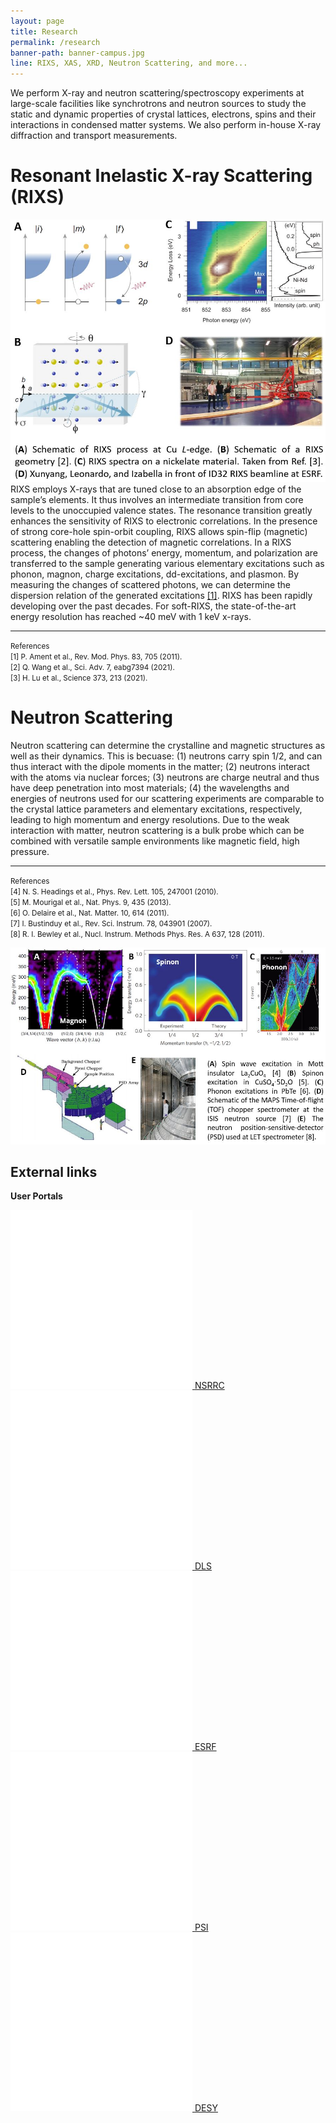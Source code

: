```yaml
---
layout: page
title: Research
permalink: /research
banner-path: banner-campus.jpg
line: RIXS, XAS, XRD, Neutron Scattering, and more... 
---
```



<div class="research-introduction">
<p>
We perform X-ray and neutron scattering/spectroscopy experiments at large-scale facilities like synchrotrons and neutron sources to study the static and dynamic properties of crystal lattices, electrons, spins and their interactions in condensed matter systems. We also perform in-house X-ray diffraction and transport measurements.
</p>
</div>

<div class="medium-divider"></div>

<div class="research-wrapper"> 
    <h1>Resonant Inelastic X-ray Scattering (RIXS)</h1>
    <div class="research-tech-container">
        <div class="research-tech-pic">
        <img src="assets/web_pictures/research_rixs.jpg">
        </div>
        <div class="research-tech-info">
        RIXS employs X-rays that are tuned close to an absorption edge of the sample’s elements. It thus involves an intermediate transition from core levels to the unoccupied valence states. The resonance transition greatly enhances the sensitivity of RIXS to electronic correlations. In the presence of strong core-hole spin-orbit coupling, RIXS allows spin-flip (magnetic) scattering enabling the detection of magnetic correlations. In a RIXS process, the changes of photons’ energy, momentum, and polarization are transferred to the sample generating various elementary excitations such as phonon, magnon, charge excitations, dd-excitations, and plasmon. By measuring the changes of scattered photons, we can determine the dispersion relation of the generated excitations <a href="https://doi.org/10.1103/RevModPhys.83.705">[1]</a>. RIXS has been rapidly developing over the past decades. For soft-RIXS, the state-of-the-art energy resolution has reached ~40 meV with 1 keV x-rays.
        <hr>
        <p><small>References<br>
        [1] P. Ament et al., Rev. Mod. Phys. 83, 705 (2011).<br>
        [2] Q. Wang et al., Sci. Adv. 7, eabg7394 (2021).<br>
        [3] H. Lu et al., Science 373, 213 (2021).
        </small></p>
        </div>
    </div>
</div>
<div class="medium-divider"></div>
<div class="research-wrapper"> 
    <h1>Neutron Scattering</h1>
    <div class="research-tech-container-reverse">
        <div class="research-tech-info">
        Neutron scattering can determine the crystalline and magnetic structures as well as their dynamics. This is becuase: (1) neutrons carry spin 1/2, and can thus interact with the dipole moments in the matter; (2) neutrons interact with the atoms via nuclear forces; (3) neutrons are charge neutral and thus have deep penetration into most materials; (4) the wavelengths and energies of neutrons used for our scattering experiments are comparable to the crystal lattice parameters and elementary excitations, respectively, leading to high momentum and energy resolutions. Due to the weak interaction with matter, neutron scattering is a bulk probe which can be combined with versatile sample environments like magnetic field, high pressure.
        <hr>
        <p><small>References<br>
        [4] N. S. Headings et al., Phys. Rev. Lett. 105, 247001 (2010).<br>
        [5] M. Mourigal et al., Nat. Phys. 9, 435 (2013).<br>
        [6] O. Delaire et al., Nat. Matter. 10, 614 (2011).<br>
        [7] I. Bustinduy et al., Rev. Sci. Instrum. 78, 043901 (2007).<br>
        [8] R. I. Bewley et al., Nucl. Instrum. Methods Phys. Res. A 637, 128 (2011).
        </small></p>
        </div>
        <div class="research-tech-pic">
            <img src="assets/web_pictures/research_ns.jpg">
        </div>
    </div>
</div>
<div class="large-divider"></div>


## External links
<div class="publications-additional-info">
  <p><b>User Portals</b></p>
  <div class="publications-logos">
    <a href="https://userportal.nsrrc.org.tw/APNSR/page/2160" class="logo-link" target="_blank" rel="noopener noreferrer">
      <img src="assets/icons/nsrrc_logo.png" alt="NSRRC Logo" class="logo">
      <span class="logo-name">NSRRC</span>
    </a>
    <a href="https://uas.diamond.ac.uk/uas/" class="logo-link" target="_blank" rel="noopener noreferrer">
      <img src="assets/icons/nsrrc_logo.png" alt="DLS Logo" class="logo">
      <span class="logo-name">DLS</span>
    </a>
    <a href="https://smis.esrf.fr/misapps/SMISWebClient/protected/welcome.do" class="logo-link" target="_blank" rel="noopener noreferrer">
      <img src="assets/icons/nsrrc_logo.png" alt="ESRF Logo" class="logo">
      <span class="logo-name">ESRF</span>
    </a>
    <a href="https://duo.psi.ch/duo/" class="logo-link" target="_blank" rel="noopener noreferrer">
      <img src="assets/icons/nsrrc_logo.png" alt="PSI Logo" class="logo">
      <span class="logo-name">PSI</span>
    </a>
    <a href="https://door.desy.de/door/index.php" class="logo-link" target="_blank" rel="noopener noreferrer">
      <img src="assets/icons/nsrrc_logo.png" alt="DESY Logo" class="logo">
      <span class="logo-name">DESY</span>
    </a>
  </div>
</div>